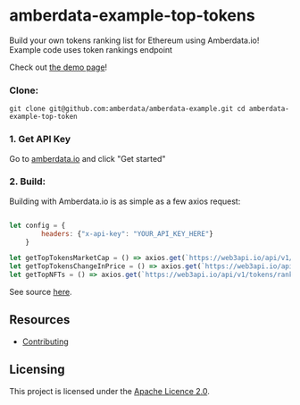 # amberdata-example-top-tokens
Build your own tokens ranking list for Ethereum using Amberdata.io! Example code uses token rankings endpoint

Check out [the demo page](https://amberdata.github.io/amberdata-example/amberdata-example-top-tokens/)!

### Clone:
``
git clone git@github.com:amberdata/amberdata-example.git
cd amberdata-example-top-token
``

### 1. Get API Key

Go to [amberdata.io](https://amberdata.io/pricing) and click "Get started"

### 2. Build:

Building with Amberdata.io is as simple as a few axios request:

```js

let config = {
        headers: {"x-api-key": "YOUR_API_KEY_HERE"}
    }

let getTopTokensMarketCap = () => axios.get(`https://web3api.io/api/v1/tokens/rankings?direction=descending&sortType=marketCap&timeInterval=d`, config)
let getTopTokensChangeInPrice = () => axios.get(`https://web3api.io/api/v1/tokens/rankings?direction=descending&sortType=changeInPrice&timeInterval=d`, config)
let getTopNFTs = () => axios.get(`https://web3api.io/api/v1/tokens/rankings?sortType=transactionVolume&type=erc721&timeInterval=d`, config)

```

See source [here](https://github.com/amberdata/amberdata-example/blob/594317ec03f2276969d14f7e4b628859184a02f2/amberdata-example-top-tokens/index.js#L26-L37).

## Resources

- [Contributing](./CONTRIBUTING.md)

## Licensing

This project is licensed under the [Apache Licence 2.0](./LICENSE).
